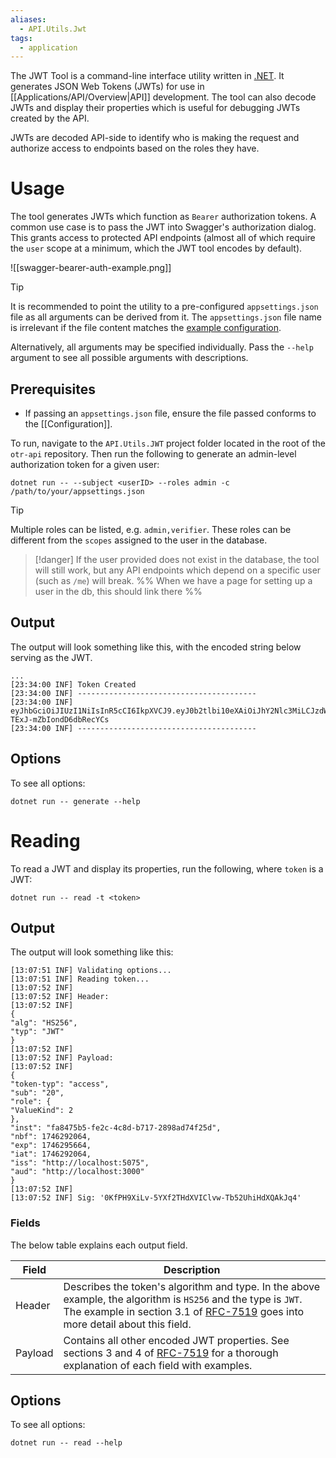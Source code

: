 ```yaml
---
aliases:
  - API.Utils.Jwt
tags:
  - application
---
```


The JWT Tool is a command-line interface utility written in [.NET](https://learn.microsoft.com/en-us/dotnet/). It generates JSON Web Tokens (JWTs) for use in [[Applications/API/Overview|API]] development. The tool can also decode JWTs and display their properties which is useful for debugging JWTs created by the API.

JWTs are decoded API-side to identify who is making the request and authorize access to endpoints based on the roles they have.

# Usage

The tool generates JWTs which function as `Bearer` authorization tokens. A common use case is to pass the JWT into Swagger's authorization dialog. This grants access to protected API endpoints (almost all of which require the `user` scope at a minimum, which the JWT tool encodes by default).

![[swagger-bearer-auth-example.png]]

> [!tip]
> It is recommended to point the utility to a pre-configured `appsettings.json` file as all arguments can be derived from it. The `appsettings.json` file name is irrelevant if the file content matches the [example configuration](https://github.com/osu-tournament-rating/otr-api/blob/master/API/example.appsettings.json).
>
> Alternatively, all arguments may be specified individually. Pass the `--help` argument to see all possible arguments with descriptions.

## Prerequisites

- If passing an `appsettings.json` file, ensure the file passed conforms to the [[Configuration]].

To run, navigate to the `API.Utils.JWT` project folder located in the root of the `otr-api` repository. Then run the following to generate an admin-level authorization token for a given user:

```shell
dotnet run -- --subject <userID> --roles admin -c /path/to/your/appsettings.json
```

> [!tip]
> Multiple roles can be listed, e.g. `admin,verifier`. These roles can be different from the `scopes` assigned to the user in the database.

> [!danger]
> If the user provided does not exist in the database, the tool will still work, but any API endpoints which depend on a specific user (such as `/me`) will break.
> %% When we have a page for setting up a user in the db, this should link there %%

## Output

The output will look something like this, with the encoded string below serving as the JWT.

```
...
[23:34:00 INF] Token Created
[23:34:00 INF] ----------------------------------------
[23:34:00 INF] eyJhbGciOiJIUzI1NiIsInR5cCI6IkpXVCJ9.eyJ0b2tlbi10eXAiOiJhY2Nlc3MiLCJzdWIiOiIyMCIsInJvbGUiOiJ1c2VyIiwiaW5zdCI6IjM4MWYyY2Y3LWE0MDEtNDdiOC1hZGZlLWY1ODNkZGU3OThiZiIsIm5iZiI6MTc0NTk4NDA0MCwiZXhwIjoxNzQ1OTg3NjQwLCJpYXQiOjE3NDU5ODQwNDAsImlzcyI6Imh0dHA6Ly9sb2NhbGhvc3Q6NTA3NSIsImF1ZCI6Imh0dHA6Ly9sb2NhbGhvc3Q6MzAwMCJ9.ZlBfBVakV8IJuggGoGpr-TExJ-mZbIondD6dbRecYCs
[23:34:00 INF] ----------------------------------------
```

## Options

To see all options:

```
dotnet run -- generate --help
```

# Reading

To read a JWT and display its properties, run the following, where `token` is a JWT:

```
dotnet run -- read -t <token>
```

## Output

The output will look something like this:

```
[13:07:51 INF] Validating options...
[13:07:51 INF] Reading token...
[13:07:52 INF]
[13:07:52 INF] Header:
[13:07:52 INF]
{
"alg": "HS256",
"typ": "JWT"
}
[13:07:52 INF]
[13:07:52 INF] Payload:
[13:07:52 INF]
{
"token-typ": "access",
"sub": "20",
"role": {
"ValueKind": 2
},
"inst": "fa8475b5-fe2c-4c8d-b717-2898ad74f25d",
"nbf": 1746292064,
"exp": 1746295664,
"iat": 1746292064,
"iss": "http://localhost:5075",
"aud": "http://localhost:3000"
}
[13:07:52 INF]
[13:07:52 INF] Sig: '0KfPH9XiLv-5YXf2THdXVIClvw-Tb52UhiHdXQAkJq4'
```

### Fields

The below table explains each output field.

| Field   | Description                                                                                                                                                                                                                                     |
| ------- | ----------------------------------------------------------------------------------------------------------------------------------------------------------------------------------------------------------------------------------------------- |
| Header  | Describes the token's algorithm and type. In the above example, the algorithm is `HS256` and the type is `JWT`. The example in section 3.1 of [RFC-7519](https://datatracker.ietf.org/doc/html/rfc7519) goes into more detail about this field. |
| Payload | Contains all other encoded JWT properties. See sections 3 and 4 of [RFC-7519](https://datatracker.ietf.org/doc/html/rfc7519) for a thorough explanation of each field with examples.                                                            |

## Options

To see all options:

```
dotnet run -- read --help
```
